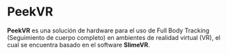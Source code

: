 # PeekVR

**PeekVR** es una solución de hardware para el uso de Full Body Tracking (Seguimiento de cuerpo completo) en ambientes de realidad virtual (VR), el cual se encuentra basado en el software **SlimeVR**.
